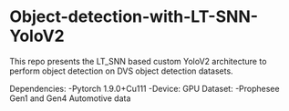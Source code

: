 # Object-detection-with-LT-SNN-YoloV2
This repo presents the LT_SNN based custom YoloV2 architecture to perform object detection on DVS object detection datasets.

Dependencies:
  -Pytorch 1.9.0+Cu111
  -Device: GPU
Dataset:
  -Prophesee Gen1 and Gen4 Automotive data
